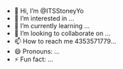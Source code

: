 - 👋 Hi, I’m @ITSStoneyYo
- 👀 I’m interested in ...
- 🌱 I’m currently learning ...
- 💞️ I’m looking to collaborate on ...
- 📫 How to reach me 4353571779...
- 😄 Pronouns: ...
- ⚡ Fun fact: ...

<!---
ITSStoneyYo/ITSStoneyYo is a ✨ special ✨ repository because its `README.md` (this file) appears on your GitHub profile.
You can click the Preview link to take a look at your changes.
--->
